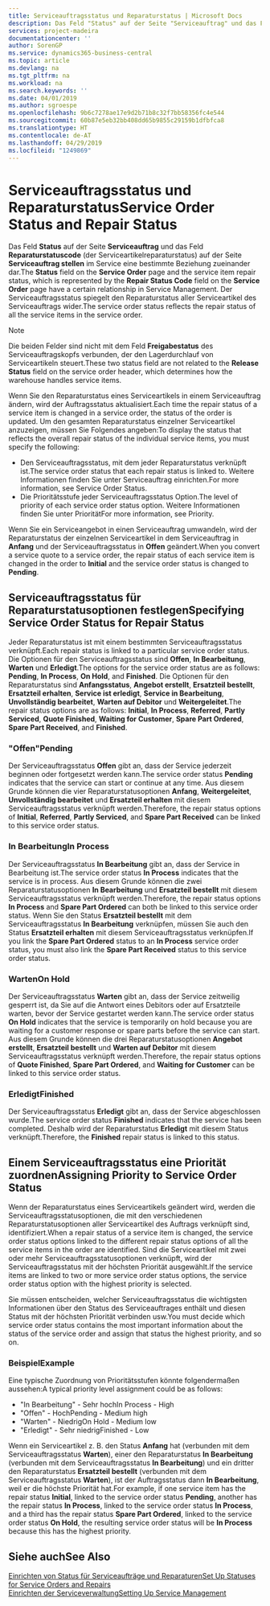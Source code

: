 ```yaml
---
title: Serviceauftragsstatus und Reparaturstatus | Microsoft Docs
description: Das Feld "Status" auf der Seite "Serviceauftrag" und das Feld "Reparaturstatuscode" (der Serviceartikelreparaturstatus) auf der Seite "Serviceauftrag stellen" im Service eine bestimmte Beziehung zueinander dar. Der Serviceauftragsstatus spiegelt den Reparaturstatus aller Serviceartikel des Serviceauftrags wider.
services: project-madeira
documentationcenter: ''
author: SorenGP
ms.service: dynamics365-business-central
ms.topic: article
ms.devlang: na
ms.tgt_pltfrm: na
ms.workload: na
ms.search.keywords: ''
ms.date: 04/01/2019
ms.author: sgroespe
ms.openlocfilehash: 9b6c7278ae17e9d2b71b8c32f7bb58356fc4e544
ms.sourcegitcommit: 60b87e5eb32bb408dd65b9855c29159b1dfbfca8
ms.translationtype: HT
ms.contentlocale: de-AT
ms.lasthandoff: 04/29/2019
ms.locfileid: "1249869"
---
```

# <a name="service-order-status-and-repair-status"></a><span data-ttu-id="6b6b6-104">Serviceauftragsstatus und Reparaturstatus</span><span class="sxs-lookup"><span data-stu-id="6b6b6-104">Service Order Status and Repair Status</span></span>
<span data-ttu-id="6b6b6-105">Das Feld **Status** auf der Seite **Serviceauftrag** und das Feld **Reparaturstatuscode** (der Serviceartikelreparaturstatus) auf der Seite **Serviceauftrag stellen** im Service eine bestimmte Beziehung zueinander dar.</span><span class="sxs-lookup"><span data-stu-id="6b6b6-105">The **Status** field on the **Service Order** page and the service item repair status, which is represented by the **Repair Status Code** field on the **Service Order** page have a certain relationship in Service Management.</span></span> <span data-ttu-id="6b6b6-106">Der Serviceauftragsstatus spiegelt den Reparaturstatus aller Serviceartikel des Serviceauftrags wider.</span><span class="sxs-lookup"><span data-stu-id="6b6b6-106">The service order status reflects the repair status of all the service items in the service order.</span></span>  

> [!NOTE]  
>  <span data-ttu-id="6b6b6-107">Die beiden Felder sind nicht mit dem Feld **Freigabestatus** des Serviceauftragskopfs verbunden, der den Lagerdurchlauf von Serviceartikeln steuert.</span><span class="sxs-lookup"><span data-stu-id="6b6b6-107">These two status field are not related to the **Release Status** field on the service order header, which determines how the warehouse handles service items.</span></span>  

 <span data-ttu-id="6b6b6-108">Wenn Sie den Reparaturstatus eines Serviceartikels in einem Serviceauftrag ändern, wird der Auftragsstatus aktualisiert.</span><span class="sxs-lookup"><span data-stu-id="6b6b6-108">Each time the repair status of a service item is changed in a service order, the status of the order is updated.</span></span> <span data-ttu-id="6b6b6-109">Um den gesamten Reparaturstatus einzelner Serviceartikel anzuzeigen, müssen Sie Folgendes angeben:</span><span class="sxs-lookup"><span data-stu-id="6b6b6-109">To display the status that reflects the overall repair status of the individual service items, you must specify the following:</span></span>  

* <span data-ttu-id="6b6b6-110">Den Serviceauftragsstatus, mit dem jeder Reparaturstatus verknüpft ist.</span><span class="sxs-lookup"><span data-stu-id="6b6b6-110">The service order status that each repair status is linked to.</span></span> <span data-ttu-id="6b6b6-111">Weitere Informationen finden Sie unter Serviceauftrag einrichten.</span><span class="sxs-lookup"><span data-stu-id="6b6b6-111">For more information, see Service Order Status.</span></span>  
* <span data-ttu-id="6b6b6-112">Die Prioritätsstufe jeder Serviceauftragsstatus Option.</span><span class="sxs-lookup"><span data-stu-id="6b6b6-112">The level of priority of each service order status option.</span></span> <span data-ttu-id="6b6b6-113">Weitere Informationen finden Sie unter Priorität</span><span class="sxs-lookup"><span data-stu-id="6b6b6-113">For more information, see Priority.</span></span>  

 <span data-ttu-id="6b6b6-114">Wenn Sie ein Serviceangebot in einen Serviceauftrag umwandeln, wird der Reparaturstatus der einzelnen Serviceartikel in dem Serviceauftrag in **Anfang** und der Serviceauftragsstatus in **Offen** geändert.</span><span class="sxs-lookup"><span data-stu-id="6b6b6-114">When you convert a service quote to a service order, the repair status of each service item is changed in the order to **Initial** and the service order status is changed to **Pending**.</span></span>  

## <a name="specifying-service-order-status-for-repair-status"></a><span data-ttu-id="6b6b6-115">Serviceauftragsstatus für Reparaturstatusoptionen festlegen</span><span class="sxs-lookup"><span data-stu-id="6b6b6-115">Specifying Service Order Status for Repair Status</span></span>  
<span data-ttu-id="6b6b6-116">Jeder Reparaturstatus ist mit einem bestimmten Serviceauftragsstatus verknüpft.</span><span class="sxs-lookup"><span data-stu-id="6b6b6-116">Each repair status is linked to a particular service order status.</span></span> <span data-ttu-id="6b6b6-117">Die Optionen für den Serviceauftragsstatus sind **Offen**, **In Bearbeitung**, **Warten** und **Erledigt**.</span><span class="sxs-lookup"><span data-stu-id="6b6b6-117">The options for the service order status are as follows: **Pending**, **In Process**, **On Hold**, and **Finished**.</span></span> <span data-ttu-id="6b6b6-118">Die Optionen für den Reparaturstatus sind **Anfangsstatus**, **Angebot erstellt**, **Ersatzteil bestellt**, **Ersatzteil erhalten**, **Service ist erledigt**, **Service in Bearbeitung**, **Unvollständig bearbeitet**, **Warten auf Debitor** und **Weitergeleitet**.</span><span class="sxs-lookup"><span data-stu-id="6b6b6-118">The repair status options are as follows: **Initial**, **In Process**, **Referred**, **Partly Serviced**, **Quote Finished**, **Waiting for Customer**, **Spare Part Ordered**, **Spare Part Received**, and **Finished**.</span></span>  

### <a name="pending"></a><span data-ttu-id="6b6b6-119">"Offen"</span><span class="sxs-lookup"><span data-stu-id="6b6b6-119">Pending</span></span>  
<span data-ttu-id="6b6b6-120">Der Serviceauftragsstatus **Offen** gibt an, dass der Service jederzeit beginnen oder fortgesetzt werden kann.</span><span class="sxs-lookup"><span data-stu-id="6b6b6-120">The service order status **Pending** indicates that the service can start or continue at any time.</span></span> <span data-ttu-id="6b6b6-121">Aus diesem Grunde können die vier Reparaturstatusoptionen **Anfang**, **Weitergeleitet**, **Unvollständig bearbeitet** und **Ersatzteil erhalten** mit diesem Serviceauftragsstatus verknüpft werden.</span><span class="sxs-lookup"><span data-stu-id="6b6b6-121">Therefore, the repair status options of **Initial**, **Referred**, **Partly Serviced**, and **Spare Part Received** can be linked to this service order status.</span></span>  

### <a name="in-process"></a><span data-ttu-id="6b6b6-122">In Bearbeitung</span><span class="sxs-lookup"><span data-stu-id="6b6b6-122">In Process</span></span>  
<span data-ttu-id="6b6b6-123">Der Serviceauftragsstatus **In Bearbeitung** gibt an, dass der Service in Bearbeitung ist.</span><span class="sxs-lookup"><span data-stu-id="6b6b6-123">The service order status **In Process** indicates that the service is in process.</span></span> <span data-ttu-id="6b6b6-124">Aus diesem Grunde können die zwei Reparaturstatusoptionen **In Bearbeitung** und **Ersatzteil bestellt** mit diesem Serviceauftragsstatus verknüpft werden.</span><span class="sxs-lookup"><span data-stu-id="6b6b6-124">Therefore, the repair status options **In Process** and **Spare Part Ordered** can both be linked to this service order status.</span></span> <span data-ttu-id="6b6b6-125">Wenn Sie den Status **Ersatzteil bestellt** mit dem Serviceauftragsstatus **In Bearbeitung** verknüpfen, müssen Sie auch den Status **Ersatzteil erhalten** mit diesem Serviceauftragsstatus verknüpfen.</span><span class="sxs-lookup"><span data-stu-id="6b6b6-125">If you link the **Spare Part Ordered** status to an **In Process** service order status, you must also link the **Spare Part Received** status to this service order status.</span></span>  

### <a name="on-hold"></a><span data-ttu-id="6b6b6-126">Warten</span><span class="sxs-lookup"><span data-stu-id="6b6b6-126">On Hold</span></span>  
<span data-ttu-id="6b6b6-127">Der Serviceauftragsstatus **Warten** gibt an, dass der Service zeitweilig gesperrt ist, da Sie auf die Antwort eines Debitors oder auf Ersatzteile warten, bevor der Service gestartet werden kann.</span><span class="sxs-lookup"><span data-stu-id="6b6b6-127">The service order status **On Hold** indicates that the service is temporarily on hold because you are waiting for a customer response or spare parts before the service can start.</span></span> <span data-ttu-id="6b6b6-128">Aus diesem Grunde können die drei Reparaturstatusoptionen **Angebot erstellt**, **Ersatzteil bestellt** und **Warten auf Debitor** mit diesem Serviceauftragsstatus verknüpft werden.</span><span class="sxs-lookup"><span data-stu-id="6b6b6-128">Therefore, the repair status options of **Quote Finished**, **Spare Part Ordered**, and **Waiting for Customer** can be linked to this service order status.</span></span>  

### <a name="finished"></a><span data-ttu-id="6b6b6-129">Erledigt</span><span class="sxs-lookup"><span data-stu-id="6b6b6-129">Finished</span></span>  
<span data-ttu-id="6b6b6-130">Der Serviceauftragsstatus **Erledigt** gibt an, dass der Service abgeschlossen wurde.</span><span class="sxs-lookup"><span data-stu-id="6b6b6-130">The service order status **Finished** indicates that the service has been completed.</span></span> <span data-ttu-id="6b6b6-131">Deshalb wird der Reparaturstatus **Erledigt** mit diesem Status verknüpft.</span><span class="sxs-lookup"><span data-stu-id="6b6b6-131">Therefore, the **Finished** repair status is linked to this status.</span></span>  

## <a name="assigning-priority-to-service-order-status"></a><span data-ttu-id="6b6b6-132">Einem Serviceauftragsstatus eine Priorität zuordnen</span><span class="sxs-lookup"><span data-stu-id="6b6b6-132">Assigning Priority to Service Order Status</span></span>  
<span data-ttu-id="6b6b6-133">Wenn der Reparaturstatus eines Serviceartikels geändert wird, werden die Serviceauftragsstatusoptionen, die mit den verschiedenen Reparaturstatusoptionen aller Serviceartikel des Auftrags verknüpft sind, identifiziert.</span><span class="sxs-lookup"><span data-stu-id="6b6b6-133">When a repair status of a service item is changed, the service order status options linked to the different repair status options of all the service items in the order are identified.</span></span> <span data-ttu-id="6b6b6-134">Sind die Serviceartikel mit zwei oder mehr Serviceauftragsstatusoptionen verknüpft, wird der Serviceauftragsstatus mit der höchsten Priorität ausgewählt.</span><span class="sxs-lookup"><span data-stu-id="6b6b6-134">If the service items are linked to two or more service order status options, the service order status option with the highest priority is selected.</span></span>  

<span data-ttu-id="6b6b6-135">Sie müssen entscheiden, welcher Serviceauftragsstatus die wichtigsten Informationen über den Status des Serviceauftrages enthält und diesen Status mit der höchsten Priorität verbinden usw.</span><span class="sxs-lookup"><span data-stu-id="6b6b6-135">You must decide which service order status contains the most important information about the status of the service order and assign that status the highest priority, and so on.</span></span>  

### <a name="example"></a><span data-ttu-id="6b6b6-136">Beispiel</span><span class="sxs-lookup"><span data-stu-id="6b6b6-136">Example</span></span>  
<span data-ttu-id="6b6b6-137">Eine typische Zuordnung von Prioritätsstufen könnte folgendermaßen aussehen:</span><span class="sxs-lookup"><span data-stu-id="6b6b6-137">A typical priority level assignment could be as follows:</span></span>  

* <span data-ttu-id="6b6b6-138">"In Bearbeitung" - Sehr hoch</span><span class="sxs-lookup"><span data-stu-id="6b6b6-138">In Process - High</span></span>  
* <span data-ttu-id="6b6b6-139">"Offen" - Hoch</span><span class="sxs-lookup"><span data-stu-id="6b6b6-139">Pending - Medium high</span></span>  
* <span data-ttu-id="6b6b6-140">"Warten" - Niedrig</span><span class="sxs-lookup"><span data-stu-id="6b6b6-140">On Hold - Medium low</span></span>  
* <span data-ttu-id="6b6b6-141">"Erledigt" - Sehr niedrig</span><span class="sxs-lookup"><span data-stu-id="6b6b6-141">Finished - Low</span></span>  

<span data-ttu-id="6b6b6-142">Wenn ein Serviceartikel z. B. den Status **Anfang** hat (verbunden mit dem Serviceauftragsstatus **Warten**), einer den Reparaturstatus **In Bearbeitung** (verbunden mit dem Serviceauftragsstatus **In Bearbeitung**) und ein dritter den Reparaturstatus **Ersatzteil bestellt** (verbunden mit dem Serviceauftragsstatus **Warten**), ist der Auftragsstatus dann **In Bearbeitung**, weil er die höchste Priorität hat.</span><span class="sxs-lookup"><span data-stu-id="6b6b6-142">For example, if one service item has the repair status **Initial**, linked to the service order status **Pending**, another has the repair status **In Process**, linked to the service order status **In Process**, and a third has the repair status **Spare Part Ordered**, linked to the service order status **On Hold**, the resulting service order status will be **In Process** because this has the highest priority.</span></span>  

## <a name="see-also"></a><span data-ttu-id="6b6b6-143">Siehe auch</span><span class="sxs-lookup"><span data-stu-id="6b6b6-143">See Also</span></span>  
[<span data-ttu-id="6b6b6-144">Einrichten von Status für Serviceaufträge und Reparaturen</span><span class="sxs-lookup"><span data-stu-id="6b6b6-144">Set Up Statuses for Service Orders and Repairs</span></span>](service-order-repair-status.md)  
[<span data-ttu-id="6b6b6-145">Einrichten der Serviceverwaltung</span><span class="sxs-lookup"><span data-stu-id="6b6b6-145">Setting Up Service Management</span></span>](service-setup-service.md)  
